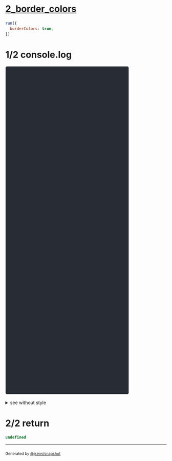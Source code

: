 # [2_border_colors](../../table_2_cells_same_column.test.mjs#L139)

```js
run({
  borderColors: true,
})
```

# 1/2 console.log

![img](console.log.svg)

<details>
  <summary>see without style</summary>

```console
--- bottom_and_top ---
 a 
───
───
 b 

--- bottom_left_and_top_left ---
│ a 
└───
┌───
│ b 

--- left_bottom_and_left ---
│ a 
├───
│ b 

--- left_and_top_left ---
│ a 
├───
│ b 

--- bottom_right_and_top_right ---
 a │
───┘
───┐
 b │

--- right_bottom_and_right ---
 a │
───┤
 b │

--- right_and_top_right ---
 a │
───┤
 b │

--- top_left_and_bottom_right ---
┌───╴
│ a  
  b │
╶───┘

--- bottom_right_and_top_left ---
  a │
╶───┘
┌───╴
│ b  

--- left_bottom_right ---
│ a  
└───┐
  b │

--- left_and_top_right ---
│ a  
└───┐
  b │

--- all_but_bottom_and_all_but_top ---
┌───┐
│ a │
│ b │
└───┘

--- all_but_bottom_and_all ---
┌───┐
│ a │
├───┤
│ b │
└───┘

--- all_and_all_but_top ---
┌───┐
│ a │
├───┤
│ b │
└───┘

--- all ---
┌───┐
│ a │
└───┘
┌───┐
│ b │
└───┘

```

</details>


# 2/2 return

```js
undefined
```

---

<sub>
  Generated by <a href="https://github.com/jsenv/core/tree/main/packages/independent/snapshot">@jsenv/snapshot</a>
</sub>
